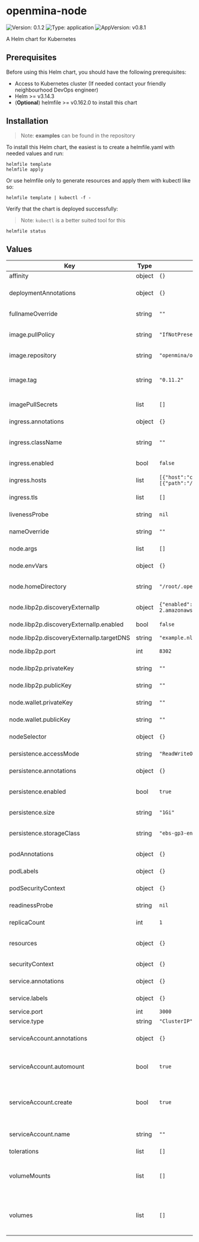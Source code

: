# openmina-node

![Version: 0.1.2](https://img.shields.io/badge/Version-0.1.2-informational?style=flat-square) ![Type: application](https://img.shields.io/badge/Type-application-informational?style=flat-square) ![AppVersion: v0.8.1](https://img.shields.io/badge/AppVersion-v0.8.1-informational?style=flat-square)

A Helm chart for Kubernetes

## Prerequisites

Before using this Helm chart, you should have the following prerequisites:

- Access to Kubernetes cluster (If needed contact your friendly neighbourhood DevOps engineer)
- Helm >= v3.14.3
- (**Optional**) helmfile >= v0.162.0 to install this chart

## Installation

> Note: **examples** can be found in the repository

To install this Helm chart, the easiest is to create a helmfile.yaml with needed values and run:

```
helmfile template
helmfile apply
```

Or use helmfile only to generate resources and apply them with kubectl like so:

```
helmfile template | kubectl -f -
```

Verify that the chart is deployed successfully:

> Note: `kubectl` is a better suited tool for this

```
helmfile status
```

## Values

| Key | Type | Default | Description |
|-----|------|---------|-------------|
| affinity | object | `{}` | Affinity rules |
| deploymentAnnotations | object | `{}` | Annotations to add to deployments |
| fullnameOverride | string | `""` | The full release name override |
| image.pullPolicy | string | `"IfNotPresent"` | The pullPolicy used when pulling the image |
| image.repository | string | `"openmina/openmina"` | The image repository |
| image.tag | string | `"0.11.2"` | Overrides the image tag whose default is the chart appVersion. |
| imagePullSecrets | list | `[]` | The secrets used to pull the image |
| ingress.annotations | object | `{}` | The Ingress Annotations |
| ingress.className | string | `""` | The Ingress Class Name to use |
| ingress.enabled | bool | `false` | Whether to create an Ingress |
| ingress.hosts | list | `[{"host":"chart-example.local","paths":[{"path":"/","pathType":"ImplementationSpecific"}]}]` | The Ingress Hosts |
| ingress.tls | list | `[]` | The TLS configuration |
| livenessProbe | string | `nil` | Liveness check configuration |
| nameOverride | string | `""` | The release name override |
| node.args | list | `[]` | The arguments to pass at runtime |
| node.envVars | object | `{}` | The environment variables to set |
| node.homeDirectory | string | `"/root/.openmina"` | The home directory of the node |
| node.libp2p.discoveryExternalIp | object | `{"enabled":false,"targetDNS":"example.nlb.us-west-2.amazonaws.com"}` | Discovery External IP |
| node.libp2p.discoveryExternalIp.enabled | bool | `false` | Enable Discovery External IP |
| node.libp2p.discoveryExternalIp.targetDNS | string | `"example.nlb.us-west-2.amazonaws.com"` | Target DNS |
| node.libp2p.port | int | `8302` | The libp2p peer id |
| node.libp2p.privateKey | string | `""` | The libp2p private key |
| node.libp2p.publicKey | string | `""` | The libp2p public key |
| node.wallet.privateKey | string | `""` | The wallet private key |
| node.wallet.publicKey | string | `""` | The wallet public key |
| nodeSelector | object | `{}` | Node selector labels |
| persistence.accessMode | string | `"ReadWriteOnce"` | The access mode of the PVC |
| persistence.annotations | object | `{}` | Annotations to add to the PVC |
| persistence.enabled | bool | `true` | Enable persistence using PVC |
| persistence.size | string | `"1Gi"` | The size of the PVC |
| persistence.storageClass | string | `"ebs-gp3-encrypted"` | The StorageClass of the PVC |
| podAnnotations | object | `{}` | Annotations to add to the pods |
| podLabels | object | `{}` | Label to add to the pods |
| podSecurityContext | object | `{}` | The Pod Security Context |
| readinessProbe | string | `nil` | Readiness check configuration |
| replicaCount | int | `1` | The number of replicas |
| resources | object | `{}` | Resource limitations for the pods |
| securityContext | object | `{}` | The Security Context |
| service.annotations | object | `{}` | The service annotations |
| service.labels | object | `{}` | The service labels |
| service.port | int | `3000` | The service port |
| service.type | string | `"ClusterIP"` | The service type |
| serviceAccount.annotations | object | `{}` | Annotations to add to the service account |
| serviceAccount.automount | bool | `true` | Automatically mount a ServiceAccount's API credentials? |
| serviceAccount.create | bool | `true` | Specifies whether a service account should be created |
| serviceAccount.name | string | `""` | The name of the service account to use. |
| tolerations | list | `[]` | Tolerations |
| volumeMounts | list | `[]` | Additional volumeMounts on the output Deployment definition. |
| volumes | list | `[]` | Additional volumes on the output Deployment definition. |

